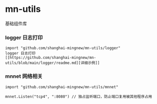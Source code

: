 # mn-utils

基础组件库



### logger 日志打印

```
import "github.com/shanghai-mingnew/mn-utils/logger" 
logger 日志打印
[[https://github.com/shanghai-mingnew/mn-utils/blob/main/logger/readme.md][详细示例]]
```

### mnnet 网络相关

```
import "github.com/shanghai-mingnew/mn-utils/mnnet" 

mnnet.Listen("tcp4", ":8080") // 独占监听端口，防止端口复用被其他程序占用
```